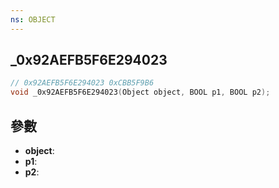```yaml
---
ns: OBJECT
---
```

## _0x92AEFB5F6E294023

```c
// 0x92AEFB5F6E294023 0xCBB5F9B6
void _0x92AEFB5F6E294023(Object object, BOOL p1, BOOL p2);
```


## 參數
* **object**: 
* **p1**: 
* **p2**: 

